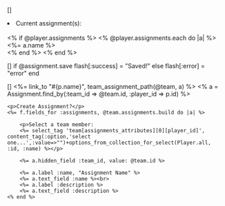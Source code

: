 []<li>Current assignment(s):<br /><br />
    <% if @player.assignments %>
        <% @player.assignments.each do |a| %>
            <%=  a.name %><br />
        <% end %>
    <% end %></li>

[]    if @assignment.save
      flash[:success] = "Saved!"
    else
      flash[:error] = "error"
    end



[]    <%= link_to "#{p.name}", team_assignment_path(@team, a) %>
    <% a = Assignment.find_by(:team_id => @team.id, :player_id => p.id) %>


    <p>Create Assignment?</p>
    <%= f.fields_for :assignments, @team.assignments.build do |a| %>

        <p>Select a team member:
        <%= select_tag 'team[assignments_attributes][0][player_id]', content_tag(:option,'select one...',:value=>"")+options_from_collection_for_select(Player.all, :id, :name) %></p>

        <%= a.hidden_field :team_id, value: @team.id %>

        <%= a.label :name, "Assignment Name" %>
        <%= a.text_field :name %><br>
        <%= a.label :description %>
        <%= a.text_field :description %>
    <% end %>
